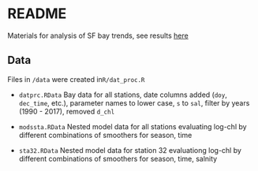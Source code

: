 # README

Materials for analysis of SF bay trends, see results [here](http://162.243.131.102:3838/SFbaytrends/mods.Rmd)

## Data

Files in `/data` were created in`R/dat_proc.R`

* `datprc.RData` Bay data for all stations, date columns added (`doy`, `dec_time`, etc.), parameter names to lower case, `s` to `sal`, filter by years (1990 - 2017), removed `d_chl`

* `modssta.RData` Nested model data for all stations evaluating log-chl by different combinations of smoothers for season, time

* `sta32.RData` Nested model data for station 32 evaluationg log-chl by different combinations of smoothers for season, time, salnity

